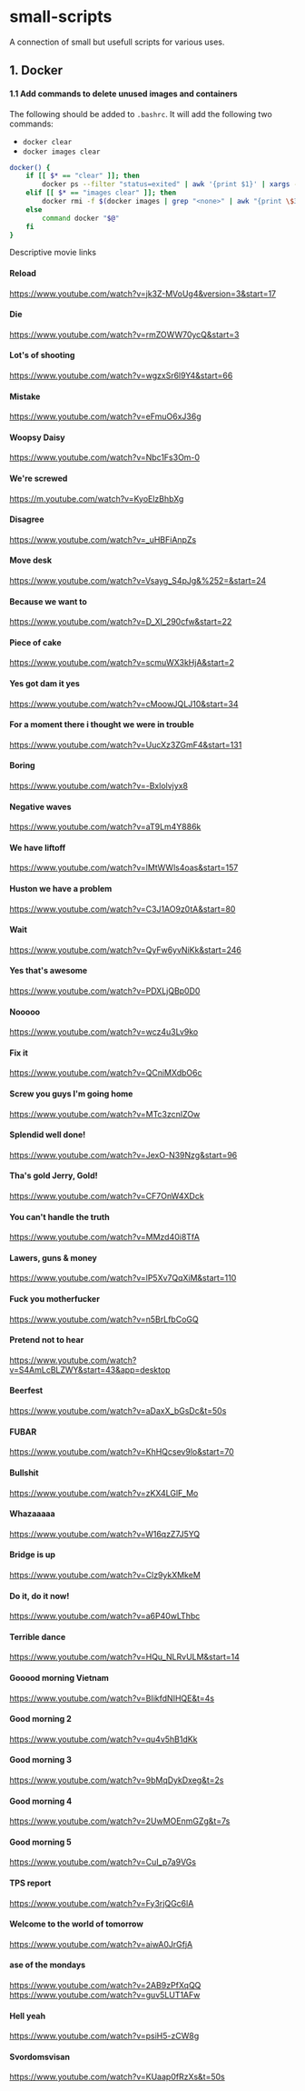 # small-scripts
A connection of small but usefull scripts for various uses.

## 1. Docker

#### 1.1 Add commands to delete unused images and containers

The following should be added to `.bashrc`. It will add the following two commands:
* `docker clear`
* `docker images clear`

```bash
docker() {
    if [[ $* == "clear" ]]; then
        docker ps --filter "status=exited" | awk '{print $1}' | xargs --no-run-if-empty docker rm
    elif [[ $* == "images clear" ]]; then
        docker rmi -f $(docker images | grep "<none>" | awk "{print \$3}")
    else
        command docker "$@"
    fi
}
```

Descriptive movie links

#### Reload
https://www.youtube.com/watch?v=jk3Z-MVoUg4&version=3&start=17

#### Die
https://www.youtube.com/watch?v=rmZOWW70ycQ&start=3

#### Lot's of shooting
https://www.youtube.com/watch?v=wgzxSr6l9Y4&start=66

#### Mistake
https://www.youtube.com/watch?v=eFmuO6xJ36g

#### Woopsy Daisy
https://www.youtube.com/watch?v=Nbc1Fs3Om-0

#### We're screwed
https://m.youtube.com/watch?v=KyoElzBhbXg

#### Disagree
https://www.youtube.com/watch?v=_uHBFiAnpZs

#### Move desk
https://www.youtube.com/watch?v=Vsayg_S4pJg&%252=&start=24

#### Because we want to
https://www.youtube.com/watch?v=D_XI_290cfw&start=22

#### Piece of cake
https://www.youtube.com/watch?v=scmuWX3kHjA&start=2

#### Yes got dam it yes
https://www.youtube.com/watch?v=cMoowJQLJ10&start=34

#### For a moment there i thought we were in trouble
https://www.youtube.com/watch?v=UucXz3ZGmF4&start=131

#### Boring
https://www.youtube.com/watch?v=-Bxlolvjyx8

#### Negative waves
https://www.youtube.com/watch?v=aT9Lm4Y886k

#### We have liftoff
https://www.youtube.com/watch?v=lMtWWls4oas&start=157

#### Huston we have a problem
https://www.youtube.com/watch?v=C3J1AO9z0tA&start=80

#### Wait
https://www.youtube.com/watch?v=QyFw6yvNiKk&start=246

#### Yes that's awesome
https://www.youtube.com/watch?v=PDXLjQBp0D0

#### Nooooo
https://www.youtube.com/watch?v=wcz4u3Lv9ko

#### Fix it
https://www.youtube.com/watch?v=QCniMXdbO6c

#### Screw you guys I'm going home
https://www.youtube.com/watch?v=MTc3zcnIZOw

#### Splendid well done!
https://www.youtube.com/watch?v=JexO-N39Nzg&start=96

#### Tha's gold Jerry, Gold!
https://www.youtube.com/watch?v=CF7OnW4XDck

#### You can't handle the truth
https://www.youtube.com/watch?v=MMzd40i8TfA

#### Lawers, guns & money
https://www.youtube.com/watch?v=lP5Xv7QqXiM&start=110

#### Fuck you motherfucker
https://www.youtube.com/watch?v=n5BrLfbCoGQ

#### Pretend not to hear
https://www.youtube.com/watch?v=S4AmLcBLZWY&start=43&app=desktop

#### Beerfest
https://www.youtube.com/watch?v=aDaxX_bGsDc&t=50s

#### FUBAR
https://www.youtube.com/watch?v=KhHQcsev9lo&start=70

#### Bullshit
https://www.youtube.com/watch?v=zKX4LGlF_Mo

#### Whazaaaaa
https://www.youtube.com/watch?v=W16qzZ7J5YQ

#### Bridge is up
https://www.youtube.com/watch?v=Clz9ykXMkeM

#### Do it, do it now!
https://www.youtube.com/watch?v=a6P40wLThbc

#### Terrible dance
https://www.youtube.com/watch?v=HQu_NLRvULM&start=14

#### Gooood morning Vietnam
https://www.youtube.com/watch?v=BIikfdNIHQE&t=4s

#### Good morning 2
https://www.youtube.com/watch?v=qu4v5hB1dKk

#### Good morning 3
https://www.youtube.com/watch?v=9bMqDykDxeg&t=2s

#### Good morning 4
https://www.youtube.com/watch?v=2UwMOEnmGZg&t=7s

#### Good morning 5
https://www.youtube.com/watch?v=CuI_p7a9VGs

#### TPS report
https://www.youtube.com/watch?v=Fy3rjQGc6lA

#### Welcome to the world of tomorrow
https://www.youtube.com/watch?v=aiwA0JrGfjA

#### ase of the mondays
https://www.youtube.com/watch?v=2AB9zPfXqQQ<br>
https://www.youtube.com/watch?v=guv5LUT1AFw

#### Hell yeah
https://www.youtube.com/watch?v=psiH5-zCW8g

#### Svordomsvisan
https://www.youtube.com/watch?v=KUaap0fRzXs&t=50s
